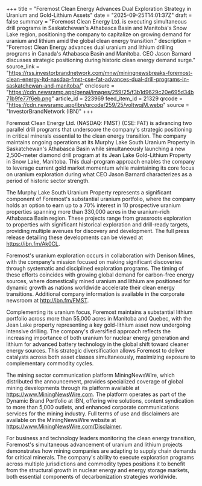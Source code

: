 +++
title = "Foremost Clean Energy Advances Dual Exploration Strategy in Uranium and Gold-Lithium Assets"
date = "2025-09-25T14:01:37Z"
draft = false
summary = "Foremost Clean Energy Ltd. is executing simultaneous drill programs in Saskatchewan's Athabasca Basin and Manitoba's Snow Lake region, positioning the company to capitalize on growing demand for uranium and lithium amid the global clean energy transition."
description = "Foremost Clean Energy advances dual uranium and lithium drilling programs in Canada's Athabasca Basin and Manitoba. CEO Jason Barnard discusses strategic positioning during historic clean energy demand surge."
source_link = "https://rss.investorbrandnetwork.com/mnw/miningnewsbreaks-foremost-clean-energy-ltd-nasdaq-fmst-cse-fat-advances-dual-drill-programs-in-saskatchewan-and-manitoba/"
enclosure = "https://cdn.newsramp.app/genai/images/259/25/f3b1d9629c20e695d34b71b9fe77f6eb.png"
article_id = 223969
feed_item_id = 21329
qrcode = "https://cdn.newsramp.app/ibn/qrcode/259/25/voltwqjM.webp"
source = "InvestorBrandNetwork (IBN)"
+++

<p>Foremost Clean Energy Ltd. (NASDAQ: FMST) (CSE: FAT) is advancing two parallel drill programs that underscore the company's strategic positioning in critical minerals essential to the clean energy transition. The company maintains ongoing operations at its Murphy Lake South Uranium Property in Saskatchewan's Athabasca Basin while simultaneously launching a new 2,500-meter diamond drill program at its Jean Lake Gold-Lithium Property in Snow Lake, Manitoba. This dual-program approach enables the company to leverage current gold market momentum while maintaining its core focus on uranium exploration during what CEO Jason Barnard characterizes as a period of historic sector strength.</p><p>The Murphy Lake South Uranium Property represents a significant component of Foremost's substantial uranium portfolio, where the company holds an option to earn up to a 70% interest in 10 prospective uranium properties spanning more than 330,000 acres in the uranium-rich Athabasca Basin region. These projects range from grassroots exploration to properties with significant historical exploration and drill-ready targets, providing multiple avenues for discovery and development. The full press release detailing these developments can be viewed at <a href="https://ibn.fm/Ak0CL" rel="nofollow" target="_blank">https://ibn.fm/Ak0CL</a>.</p><p>Foremost's uranium exploration occurs in collaboration with Denison Mines, with the company's mission focused on making significant discoveries through systematic and disciplined exploration programs. The timing of these efforts coincides with growing global demand for carbon-free energy sources, where domestically mined uranium and lithium are positioned for dynamic growth as nations worldwide accelerate their clean energy transitions. Additional company information is available in the corporate newsroom at <a href="http://ibn.fm/FMST" rel="nofollow" target="_blank">http://ibn.fm/FMST</a>.</p><p>Complementing its uranium focus, Foremost maintains a substantial lithium portfolio across more than 55,000 acres in Manitoba and Quebec, with the Jean Lake property representing a key gold-lithium asset now undergoing intensive drilling. The company's diversified approach reflects the increasing importance of both uranium for nuclear energy generation and lithium for advanced battery technology in the global shift toward cleaner energy sources. This strategic diversification allows Foremost to deliver catalysts across both asset classes simultaneously, maximizing exposure to complementary commodity cycles.</p><p>The mining sector communication platform MiningNewsWire, which distributed the announcement, provides specialized coverage of global mining developments through its platform available at <a href="https://www.MiningNewsWire.com" rel="nofollow" target="_blank">https://www.MiningNewsWire.com</a>. The platform operates as part of the Dynamic Brand Portfolio at IBN, offering wire solutions, content syndication to more than 5,000 outlets, and enhanced corporate communications services for the mining industry. Full terms of use and disclaimers are available on the MiningNewsWire website at <a href="https://www.MiningNewsWire.com/Disclaimer" rel="nofollow" target="_blank">https://www.MiningNewsWire.com/Disclaimer</a>.</p><p>For business and technology leaders monitoring the clean energy transition, Foremost's simultaneous advancement of uranium and lithium projects demonstrates how mining companies are adapting to supply chain demands for critical minerals. The company's ability to execute exploration programs across multiple jurisdictions and commodity types positions it to benefit from the structural growth in nuclear energy and energy storage markets, both essential components of decarbonization strategies worldwide.</p>